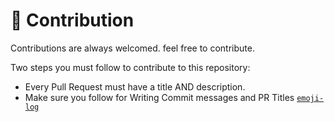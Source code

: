 # 🙌 Contribution

Contributions are always welcomed.
feel free to contribute.

Two steps you must follow to contribute to this repository:

- Every Pull Request must have a title AND description.
- Make sure you follow for Writing Commit messages and PR Titles [`emoji-log`](https://github.com/AhmadAwais/emoji-log)
